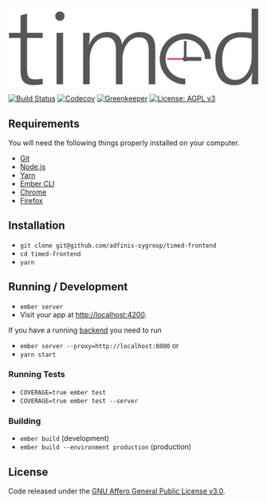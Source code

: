 ![Timed Logo](/public/assets/logo_text.png)

[![Build Status](https://travis-ci.org/adfinis-sygroup/timed-frontend.svg?branch=master)](https://travis-ci.org/adfinis-sygroup/timed-frontend)
[![Codecov](https://codecov.io/gh/adfinis-sygroup/timed-frontend/branch/master/graph/badge.svg)](https://codecov.io/gh/adfinis-sygroup/timed-frontend)
[![Greenkeeper](https://badges.greenkeeper.io/adfinis-sygroup/timed-frontend.svg)](https://greenkeeper.io/)
[![License: AGPL v3](https://img.shields.io/badge/License-AGPL%20v3-blue.svg)](https://www.gnu.org/licenses/agpl-3.0)

## Requirements

You will need the following things properly installed on your computer.

* [Git](https://git-scm.com/)
* [Node.js](https://nodejs.org/)
* [Yarn](https://yarnpkg.com/)
* [Ember CLI](https://ember-cli.com/)
* [Chrome](https://www.google.com/chrome/)
* [Firefox](https://www.mozilla.org/firefox/)

## Installation

* `git clone git@github.com/adfinis-sygroup/timed-frontend`
* `cd timed-frontend`
* `yarn`

## Running / Development

* `ember server`
* Visit your app at [http://localhost:4200](http://localhost:4200).

If you have a running [backend](https://github.com/adfinis-sygroup/timed-backend) you need to run

* `ember server --proxy=http://localhost:8000`
or
* `yarn start`

### Running Tests

* `COVERAGE=true ember test`
* `COVERAGE=true ember test --server`

### Building

* `ember build` (development)
* `ember build --environment production` (production)

## License
Code released under the [GNU Affero General Public License v3.0](LICENSE).

